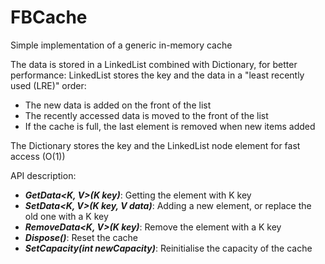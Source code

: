 # FBCache
Simple implementation of a generic in-memory cache

The data is stored in a LinkedList combined with Dictionary, for better performance:
LinkedList stores the key and the data in a "least recently used (LRE)" order:
- The new data is added on the front of the list
- The recently accessed data is moved to the front of the list
- If the cache is full, the last element is removed when new items added

The Dictionary stores the key and the LinkedList node element for fast access (O(1))

API description:

- ***GetData<K, V>(K key)***: Getting the element with K key
- ***SetData<K, V>(K key, V data)***: Adding a new element, or replace the old one with a K key
- ***RemoveData<K, V>(K key)***: Remove the element with a K key
- ***Dispose()***: Reset the cache
- ***SetCapacity(int newCapacity)***: Reinitialise the capacity of the cache

